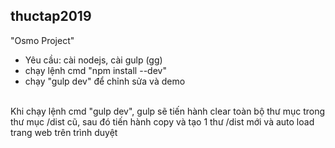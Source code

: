 ## thuctap2019
"Osmo Project"

- Yêu cầu: cài nodejs, cài gulp (gg)
- chạy lệnh cmd "npm install --dev"
- chạy "gulp dev" để chỉnh sửa và demo

<br>Khi chạy lệnh cmd "gulp dev", gulp sẽ tiến hành clear toàn bộ thư mục trong thư mục /dist cũ, sau đó tiến hành copy và tạo 1 thư /dist mới và auto load trang web trên trình duyệt
